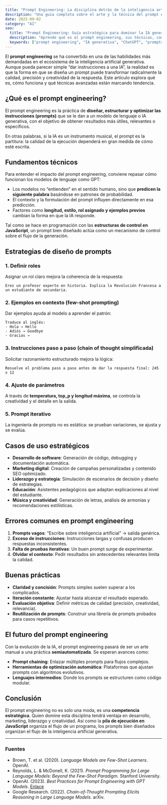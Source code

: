 ```yaml
---
title: "Prompt Engineering: La disciplina detrás de la inteligencia artificial generativa"
description: "Una guía completa sobre el arte y la técnica del prompt engineering: qué es, cómo funciona y cómo aplicarlo estratégicamente en IA generativa."
date: 2025-09-02
category: "AI"
seo:
  title: "Prompt Engineering: Guía estratégica para dominar la IA generativa"
  description: "Aprende qué es el prompt engineering, sus técnicas, casos de uso y mejores prácticas para obtener resultados precisos con modelos de IA como ChatGPT."
  keywords: ["prompt engineering", "IA generativa", "ChatGPT", "prompts", "ingeniería de prompts", "técnicas de prompts"]
---
```


El **prompt engineering** se ha convertido en una de las habilidades más demandadas en el ecosistema de la inteligencia artificial generativa. Aunque pueda parecer simple “dar instrucciones a una IA”, la realidad es que la forma en que se diseña un prompt puede transformar radicalmente la calidad, precisión y creatividad de la respuesta. Este artículo explora qué es, cómo funciona y qué técnicas avanzadas están marcando tendencia.

## ¿Qué es el prompt engineering?

El prompt engineering es la práctica de **diseñar, estructurar y optimizar las instrucciones (prompts)** que se le dan a un modelo de lenguaje o IA generativa, con el objetivo de obtener resultados más útiles, relevantes o específicos.

En otras palabras, si la IA es un instrumento musical, el prompt es la partitura: la calidad de la ejecución dependerá en gran medida de cómo esté escrita.

## Fundamentos técnicos

Para entender el impacto del prompt engineering, conviene repasar cómo funcionan los modelos de lenguaje como GPT:

* Los modelos no “entienden” en el sentido humano, sino que **predicen la siguiente palabra** basándose en patrones de probabilidad.
* El contexto y la formulación del prompt influyen directamente en esa predicción.
* Factores como **longitud, estilo, rol asignado y ejemplos previos** cambian la forma en que la IA responde.

Tal como se hace en programación con las **estructuras de control en JavaScript**, un prompt bien diseñado actúa como un mecanismo de control sobre el flujo de la generación.

## Estrategias de diseño de prompts

### 1. Definir roles

Asignar un rol claro mejora la coherencia de la respuesta:

```text
Eres un profesor experto en historia. Explica la Revolución Francesa a un estudiante de secundaria.
```

### 2. Ejemplos en contexto (few-shot prompting)

Dar ejemplos ayuda al modelo a aprender el patrón:

```text
Traduce al inglés:
- Hola → Hello
- Adiós → Goodbye
- Gracias →
```

### 3. Instrucciones paso a paso (chain of thought simplificada)

Solicitar razonamiento estructurado mejora la lógica:

```text
Resuelve el problema paso a paso antes de dar la respuesta final: 245 x 12
```

### 4. Ajuste de parámetros

A través de **temperatura, top\_p y longitud máxima**, se controla la creatividad y el detalle en la salida.

### 5. Prompt iterativo

La ingeniería de prompts no es estática: se prueban variaciones, se ajusta y se evalúa.

## Casos de uso estratégicos

* **Desarrollo de software**: Generación de código, debugging y documentación automática.
* **Marketing digital**: Creación de campañas personalizadas y contenido SEO optimizado.
* **Liderazgo y estrategia**: Simulación de escenarios de decisión y diseño de estrategias.
* **Educación**: Asistentes pedagógicos que adaptan explicaciones al nivel del estudiante.
* **Música y creatividad**: Generación de letras, análisis de armonías y recomendaciones estilísticas.

## Errores comunes en prompt engineering

1. **Prompts vagos**: “Escribe sobre inteligencia artificial” → salida genérica.
2. **Exceso de instrucciones**: Instrucciones largas y confusas producen respuestas inconsistentes.
3. **Falta de pruebas iterativas**: Un buen prompt surge de experimentar.
4. **Olvidar el contexto**: Pedir resultados sin antecedentes relevantes limita la calidad.

## Buenas prácticas

* **Claridad y concisión**: Prompts simples suelen superar a los complicados.
* **Iteración constante**: Ajustar hasta alcanzar el resultado esperado.
* **Evaluación objetiva**: Definir métricas de calidad (precisión, creatividad, relevancia).
* **Reutilización de prompts**: Construir una librería de prompts probados para casos repetitivos.

## El futuro del prompt engineering

Con la evolución de la IA, el prompt engineering pasará de ser un arte manual a una práctica **semiautomatizada**. Se esperan avances como:

* **Prompt chaining**: Enlazar múltiples prompts para flujos complejos.
* **Herramientas de optimización automática**: Plataformas que ajustan prompts con algoritmos evolutivos.
* **Lenguajes intermedios**: Donde los prompts se estructuren como código modular.

## Conclusión

El prompt engineering no es solo una moda, es una **competencia estratégica**. Quien domine esta disciplina tendrá ventaja en desarrollo, marketing, liderazgo y creatividad. Así como la **pila de ejecución en JavaScript** organiza el flujo de un programa, los prompts bien diseñados organizan el flujo de la inteligencia artificial generativa.

---

### Fuentes

* Brown, T. et al. (2020). *Language Models are Few-Shot Learners*. OpenAI.
* Reynolds, L. & McDonell, K. (2021). *Prompt Programming for Large Language Models: Beyond the Few-Shot Paradigm*. Stanford University.
* OpenAI. (2023). *Best Practices for Prompt Engineering with GPT Models*. [Enlace](https://platform.openai.com/docs/guides/prompt-engineering)
* Google Research. (2022). *Chain-of-Thought Prompting Elicits Reasoning in Large Language Models*. arXiv.
